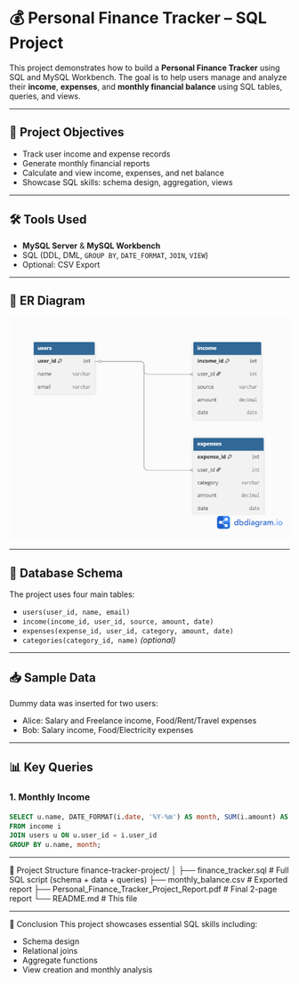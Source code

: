 # 💰 Personal Finance Tracker – SQL Project

This project demonstrates how to build a **Personal Finance Tracker** using SQL and MySQL Workbench. The goal is to help users manage and analyze their **income**, **expenses**, and **monthly financial balance** using SQL tables, queries, and views.

---

## 📌 Project Objectives

- Track user income and expense records
- Generate monthly financial reports
- Calculate and view income, expenses, and net balance
- Showcase SQL skills: schema design, aggregation, views

---

## 🛠️ Tools Used

- **MySQL Server** & **MySQL Workbench**
- SQL (DDL, DML, `GROUP BY`, `DATE_FORMAT`, `JOIN`, `VIEW`)
- Optional: CSV Export

---

## 📐 ER Diagram
![ER Diagram](Diagram.png)

---

## 🧱 Database Schema

The project uses four main tables:

- `users(user_id, name, email)`
- `income(income_id, user_id, source, amount, date)`
- `expenses(expense_id, user_id, category, amount, date)`
- `categories(category_id, name)` *(optional)*

---

## 📥 Sample Data

Dummy data was inserted for two users:

- Alice: Salary and Freelance income, Food/Rent/Travel expenses
- Bob: Salary income, Food/Electricity expenses

---

## 📊 Key Queries

### 1. Monthly Income

```sql
SELECT u.name, DATE_FORMAT(i.date, '%Y-%m') AS month, SUM(i.amount) AS total_income
FROM income i
JOIN users u ON u.user_id = i.user_id
GROUP BY u.name, month;
```

---

📁 Project Structure
finance-tracker-project/
│
├── finance_tracker.sql               # Full SQL script (schema + data + queries)
├── monthly_balance.csv               # Exported report 
├── Personal_Finance_Tracker_Project_Report.pdf  # Final 2-page report
└── README.md                         # This file

---

📌 Conclusion
This project showcases essential SQL skills including:
- Schema design
- Relational joins
- Aggregate functions
- View creation and monthly analysis
